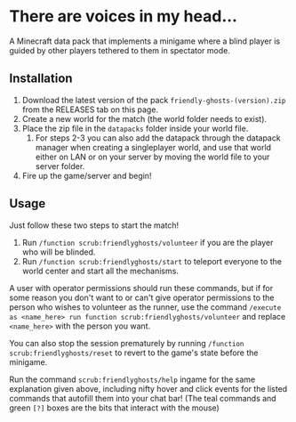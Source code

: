 # There are voices in my head...

A Minecraft data pack that implements a minigame where a blind player is guided by other players tethered to them in spectator mode.

## Installation

1. Download the latest version of the pack `friendly-ghosts-(version).zip` from the RELEASES tab on this page.
2. Create a new world for the match (the world folder needs to exist).
3. Place the zip file in the `datapacks` folder inside your world file.
    1. For steps 2-3 you can also add the datapack through the datapack manager when creating a singleplayer world, and use that world either on LAN or on your server by moving the world file to your server folder.
4. Fire up the game/server and begin!

## Usage

Just follow these two steps to start the match!

1. Run `/function scrub:friendlyghosts/volunteer` if you are the player who will be blinded.
2. Run `/function scrub:friendlyghosts/start` to teleport everyone to the world center and start all the mechanisms.

A user with operator permissions should run these commands, but if for some reason you don't want to or can't give operator permissions to the person who wishes to volunteer as the runner, use the command `/execute as <name_here> run function scrub:friendlyghosts/volunteer` and replace `<name_here>` with the person you want.

You can also stop the session prematurely by running `/function scrub:friendlyghosts/reset` to revert to the game's state before the minigame.

Run the command `scrub:friendlyghosts/help` ingame for the same explanation given above, including nifty hover and click events for the listed commands that autofill them into your chat bar!
(The teal commands and green `[?]` boxes are the bits that interact with the mouse)
